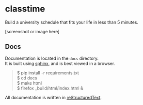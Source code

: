 classtime
=========

Build a university schedule that fits your life in less than 5 minutes.

[screenshot or image here]

Docs
----

Documentation is located in the `docs` directory.  
It is built using [sphinx](http://sphinx-doc.org/), and is best viewed in a browser.

> $ pip install -r requirements.txt  
> $ cd docs  
> $ make html  
> $ firefox _build/html/index.html &

All documentation is written in [reStructuredText](http://docutils.sourceforge.net/docs/user/rst/quickref.html).
